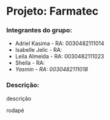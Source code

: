 <h1>Projeto: Farmatec </h1>

<h3>Integrantes do grupo: </h3>

<ul>
  <li>Adriel Kasima - RA: 0030482111014 </li>
  <li>Isabelle Jelic - RA:</li>
  <li>Leila Almeida - RA: 0030482111023</li>
  <li>Sheila - RA:</li>
  <li><i>Yasmin - RA: 0030482111018</i></li>
</ul>

<h3>Descrição: </h3>
<p>descrição</p>

<footer>rodapé<footer/>
